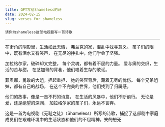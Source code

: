 ```yaml
---
title: GPT写给Shameless的诗
date: 2024-02-15
slug: verses for shameless
---
```


```Python
请你为shameless这部电视剧写一首诗歌
```
***
在街角的阴影里，生活如此无情， 弗兰克的家，混乱中找寻意义。 孩子们的眼中，既有泪水又有笑声， 在无尽的挣扎中，他们学会了坚强。

加拉格尔家，破碎却又完整， 每个灵魂，都有着不屈的力量。 爱与痛的交织，生活的苦与甜， 在芝加哥的背巷，他们唱着生存的歌谣。

菲奥娜，勇敢的大姐，担起重担， 她的笑容背后，藏着无尽的忧伤。 每个兄弟姐妹，都有自己的战场， 在这个不完美的世界，他们找到了归属感。

他们的故事，像是一首不朽的诗篇， 在生活的风暴中，他们不断前行。 无论是爱，还是绝望的深渊， 加拉格尔家的孩子们，永远不言弃。

这是一首为电视剧《无耻之徒》（Shameless）所写的诗歌，捕捉了这部剧中家庭成员们在艰难环境中的生活状态和他们的不屈精神。~~笑的想死~~